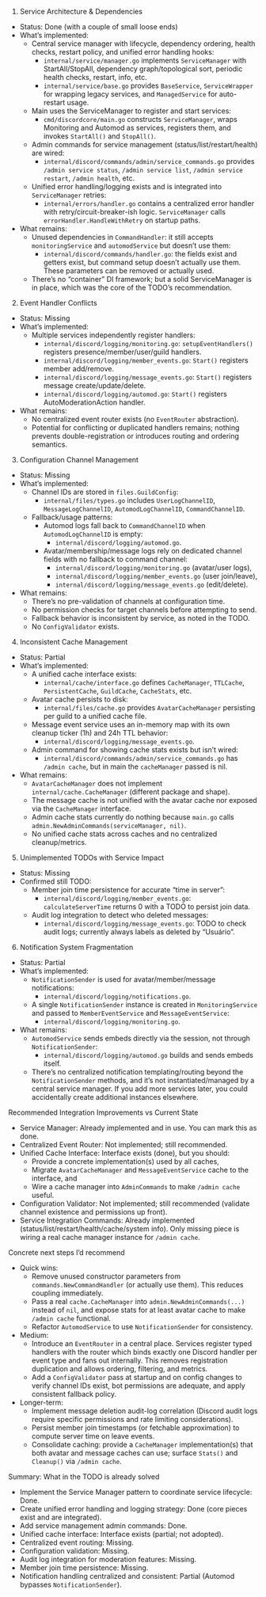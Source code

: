 

1) Service Architecture & Dependencies
- Status: Done (with a couple of small loose ends)
- What’s implemented:
  - Central service manager with lifecycle, dependency ordering, health checks, restart policy, and unified error handling hooks:
    - `internal/service/manager.go` implements `ServiceManager` with StartAll/StopAll, dependency graph/topological sort, periodic health checks, restart, info, etc.
    - `internal/service/base.go` provides `BaseService`, `ServiceWrapper` for wrapping legacy services, and `ManagedService` for auto-restart usage.
  - Main uses the ServiceManager to register and start services:
    - `cmd/discordcore/main.go` constructs `ServiceManager`, wraps Monitoring and Automod as services, registers them, and invokes `StartAll()` and `StopAll()`.
  - Admin commands for service management (status/list/restart/health) are wired:
    - `internal/discord/commands/admin/service_commands.go` provides `/admin service status`, `/admin service list`, `/admin service restart`, `/admin health`, etc.
  - Unified error handling/logging exists and is integrated into `ServiceManager` retries:
    - `internal/errors/handler.go` contains a centralized error handler with retry/circuit-breaker-ish logic. `ServiceManager` calls `errorHandler.HandleWithRetry` on startup paths.
- What remains:
  - Unused dependencies in `CommandHandler`: it still accepts `monitoringService` and `automodService` but doesn’t use them:
    - `internal/discord/commands/handler.go`: the fields exist and getters exist, but command setup doesn’t actually use them. These parameters can be removed or actually used.
  - There’s no “container” DI framework; but a solid ServiceManager is in place, which was the core of the TODO’s recommendation.

2) Event Handler Conflicts
- Status: Missing
- What’s implemented:
  - Multiple services independently register handlers:
    - `internal/discord/logging/monitoring.go`: `setupEventHandlers()` registers presence/member/user/guild handlers.
    - `internal/discord/logging/member_events.go`: `Start()` registers member add/remove.
    - `internal/discord/logging/message_events.go`: `Start()` registers message create/update/delete.
    - `internal/discord/logging/automod.go`: `Start()` registers AutoModerationAction handler.
- What remains:
  - No centralized event router exists (no `EventRouter` abstraction).
  - Potential for conflicting or duplicated handlers remains; nothing prevents double-registration or introduces routing and ordering semantics.

3) Configuration Channel Management
- Status: Missing
- What’s implemented:
  - Channel IDs are stored in `files.GuildConfig`:
    - `internal/files/types.go` includes `UserLogChannelID`, `MessageLogChannelID`, `AutomodLogChannelID`, `CommandChannelID`.
  - Fallback/usage patterns:
    - Automod logs fall back to `CommandChannelID` when `AutomodLogChannelID` is empty:
      - `internal/discord/logging/automod.go`.
    - Avatar/membership/message logs rely on dedicated channel fields with no fallback to command channel:
      - `internal/discord/logging/monitoring.go` (avatar/user logs),
      - `internal/discord/logging/member_events.go` (user join/leave),
      - `internal/discord/logging/message_events.go` (edit/delete).
- What remains:
  - There’s no pre-validation of channels at configuration time.
  - No permission checks for target channels before attempting to send.
  - Fallback behavior is inconsistent by service, as noted in the TODO.
  - No `ConfigValidator` exists.

4) Inconsistent Cache Management
- Status: Partial
- What’s implemented:
  - A unified cache interface exists:
    - `internal/cache/interface.go` defines `CacheManager`, `TTLCache`, `PersistentCache`, `GuildCache`, `CacheStats`, etc.
  - Avatar cache persists to disk:
    - `internal/files/cache.go` provides `AvatarCacheManager` persisting per guild to a unified cache file.
  - Message event service uses an in-memory map with its own cleanup ticker (1h) and 24h TTL behavior:
    - `internal/discord/logging/message_events.go`.
  - Admin command for showing cache stats exists but isn’t wired:
    - `internal/discord/commands/admin/service_commands.go` has `/admin cache`, but in main the `cacheManager` passed is nil.
- What remains:
  - `AvatarCacheManager` does not implement `internal/cache.CacheManager` (different package and shape).
  - The message cache is not unified with the avatar cache nor exposed via the `CacheManager` interface.
  - Admin cache stats currently do nothing because `main.go` calls `admin.NewAdminCommands(serviceManager, nil)`.
  - No unified cache stats across caches and no centralized cleanup/metrics.

5) Unimplemented TODOs with Service Impact
- Status: Missing
- Confirmed still TODO:
  - Member join time persistence for accurate “time in server”:
    - `internal/discord/logging/member_events.go`: `calculateServerTime` returns 0 with a TODO to persist join data.
  - Audit log integration to detect who deleted messages:
    - `internal/discord/logging/message_events.go`: TODO to check audit logs; currently always labels as deleted by “Usuário”.

6) Notification System Fragmentation
- Status: Partial
- What’s implemented:
  - `NotificationSender` is used for avatar/member/message notifications:
    - `internal/discord/logging/notifications.go`.
  - A single `NotificationSender` instance is created in `MonitoringService` and passed to `MemberEventService` and `MessageEventService`:
    - `internal/discord/logging/monitoring.go`.
- What remains:
  - `AutomodService` sends embeds directly via the session, not through `NotificationSender`:
    - `internal/discord/logging/automod.go` builds and sends embeds itself.
  - There’s no centralized notification templating/routing beyond the `NotificationSender` methods, and it’s not instantiated/managed by a central service manager. If you add more services later, you could accidentally create additional instances elsewhere.

Recommended Integration Improvements vs Current State
- Service Manager: Already implemented and in use. You can mark this as done.
- Centralized Event Router: Not implemented; still recommended.
- Unified Cache Interface: Interface exists (done), but you should:
  - Provide a concrete implementation(s) used by all caches,
  - Migrate `AvatarCacheManager` and `MessageEventService` cache to the interface, and
  - Wire a cache manager into `AdminCommands` to make `/admin cache` useful.
- Configuration Validator: Not implemented; still recommended (validate channel existence and permissions up front).
- Service Integration Commands: Already implemented (status/list/restart/health/cache/system info). Only missing piece is wiring a real cache manager instance for `/admin cache`.

Concrete next steps I’d recommend
- Quick wins:
  - Remove unused constructor parameters from `commands.NewCommandHandler` (or actually use them). This reduces coupling immediately.
  - Pass a real `cache.CacheManager` into `admin.NewAdminCommands(...)` instead of `nil`, and expose stats for at least avatar cache to make `/admin cache` functional.
  - Refactor `AutomodService` to use `NotificationSender` for consistency.
- Medium:
  - Introduce an `EventRouter` in a central place. Services register typed handlers with the router which binds exactly one Discord handler per event type and fans out internally. This removes registration duplication and allows ordering, filtering, and metrics.
  - Add a `ConfigValidator` pass at startup and on config changes to verify channel IDs exist, bot permissions are adequate, and apply consistent fallback policy.
- Longer-term:
  - Implement message deletion audit-log correlation (Discord audit logs require specific permissions and rate limiting considerations).
  - Persist member join timestamps (or fetchable approximation) to compute server time on leave events.
  - Consolidate caching: provide a `CacheManager` implementation(s) that both avatar and message caches can use; surface `Stats()` and `Cleanup()` via `/admin cache`.

Summary: What in the TODO is already solved
- Implement the Service Manager pattern to coordinate service lifecycle: Done.
- Create unified error handling and logging strategy: Done (core pieces exist and are integrated).
- Add service management admin commands: Done.
- Unified cache interface: Interface exists (partial; not adopted).
- Centralized event routing: Missing.
- Configuration validation: Missing.
- Audit log integration for moderation features: Missing.
- Member join time persistence: Missing.
- Notification handling centralized and consistent: Partial (Automod bypasses `NotificationSender`).
